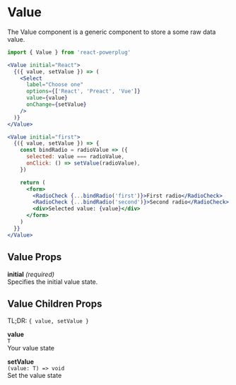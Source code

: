 # Value

The Value component is a generic component to store a some raw data value.

```js
import { Value } from 'react-powerplug'
``` 

```jsx
<Value initial="React">
  {({ value, setValue }) => (
    <Select
      label="Choose one"
      options={['React', 'Preact', 'Vue']}
      value={value}
      onChange={setValue}
    />
  )}
</Value>
``` 

```jsx
<Value initial="first">
  {({ value, setValue }) => {
    const bindRadio = radioValue => ({
      selected: value === radioValue,
      onClick: () => setValue(radioValue),
    })

    return (
      <form>
        <RadioCheck {...bindRadio('first')}>First radio</RadioCheck>
        <RadioCheck {...bindRadio('second')}>Second radio</RadioCheck>
        <div>Selected value: {value}</div>
      </form>
    )
  }}
</Value>
``` 

## Value Props

**initial** *(required)*  
Specifies the initial value state.

## Value Children Props

TL;DR: `{ value, setValue }`

**value**   
`T`  
Your value state

**setValue**  
`(value: T) => void`  
Set the value state


